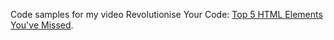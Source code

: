 Code samples for my video Revolutionise Your Code: [Top 5 HTML Elements You've Missed](https://youtu.be/WVw1eh6QR5M).
